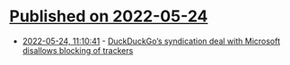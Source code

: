 # [Published on 2022-05-24](index.md)

* [2022-05-24, 11:10:41](https://news.ycombinator.com/item?id=31490515) - [DuckDuckGo’s syndication deal with Microsoft disallows blocking of trackers](https://twitter.com/shivan_kaul/status/1528879590772338689)
